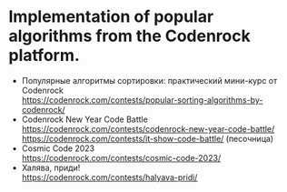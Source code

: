# Implementation of popular algorithms from the Codenrock platform.
- Популярные алгоритмы сортировки: практический мини-курс от Codenrock  
  <https://codenrock.com/contests/popular-sorting-algorithms-by-codenrock/>
- Codenrock New Year Code Battle  
  <https://codenrock.com/contests/codenrock-new-year-code-battle/>  
  <https://codenrock.com/contests/it-show-code-battle/> (песочница)  
- Cosmic Code 2023  
  <https://codenrock.com/contests/cosmic-code-2023/>
- Халява, приди!  
  <https://codenrock.com/contests/halyava-pridi/>
